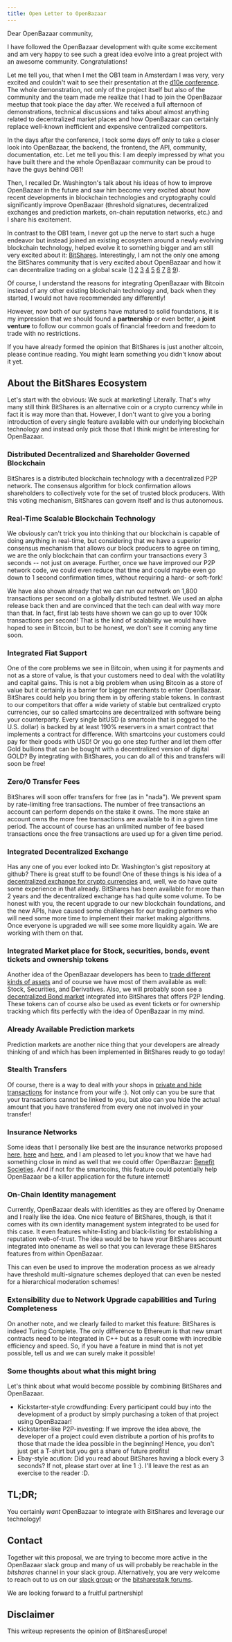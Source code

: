 ```yaml
---
title: Open Letter to OpenBazaar
---
```

Dear OpenBazaar community,

I have followed the OpenBazaar development with quite some excitement and am very happy to see such a great idea evolve into a great project with an awesome community. Congratulations!

Let me tell you, that when I met the OB1 team in Amsterdam I was very, very excited and couldn't wait to see their presentation at the [d10e conference](http://d10e.org). The whole demonstration, not only of the project itself but also of the community and the team made me realize that I had to join the OpenBazaar meetup that took place the day after. We received a full afternoon of demonstrations, technical discussions and talks about almost anything related to decentralized market places and how OpenBazaar can certainly replace well-known inefficient and expensive centralized competitors.

In the days after the conference, I took some days off only to take a closer look into OpenBazaar, the backend, the frontend, the API, community, documentation, etc. Let me tell you this: I am deeply impressed by what you have built there and the whole OpenBazaar community can be proud to have the guys behind OB1!

Then, I recalled Dr. Washington's talk about his ideas of how to improve OpenBazaar in the future and saw him become very excited about how recent developments in blockchain technologies and cryptography could significantly improve OpenBazaar (threshold signatures, decentralized exchanges and prediction markets, on-chain reputation networks, etc.) and I share his excitement.

In contrast to the OB1 team, I never got up the nerve to start such a huge endeavor but instead joined an existing ecosystem around a newly evolving blockchain technology, helped evolve it to something bigger and am still very excited about it: [BitShares](http://BitShares.org). Interestingly, I am not the only one among the BitShares community that is very excited about OpenBazaar and how it can decentralize trading on a global scale ([1](https://bitsharestalk.org/index.php/topic,9651.0.html) [2](https://bitsharestalk.org/index.php/topic,7716.0.html) [3](https://bitsharestalk.org/index.php/topic,21633.0.html) [4](https://bitsharestalk.org/index.php/topic,8180.0.html) [5](https://bitsharestalk.org/index.php/topic,21508.0.html) [6](https://bitsharestalk.org/index.php/topic,6782.0.html) [7](https://bitsharestalk.org/index.php/topic,9554.0.html) [8](https://bitsharestalk.org/index.php/topic,20493.0.html) [9](https://bitsharestalk.org/index.php/topic,15885.0.html)).

Of course, I understand the reasons for integrating OpenBazaar with Bitcoin instead of any other existing blockchain technology and, back when they started, I would not have recommended any differently!

However, now both of our systems have matured to solid foundations, it is my impression that we should found a **partnership** or even better, a **joint venture** to follow our common goals of financial freedom and freedom to trade with no restrictions.

If you have already formed the opinion that BitShares is just another altcoin, please continue reading. You might learn something you didn't know about it yet.

About the BitShares Ecosystem
-----------------------------

Let's start with the obvious: We suck at marketing! Literally. That's why many still think BitShares is an alternative coin or a crypto currency while in fact it is way more than that. However, I don't want to give you a boring introduction of every single feature available with our underlying blockchain technology and instead only pick those that I think might be interesting for OpenBazaar. 

### Distributed Decentralized and Shareholder Governed Blockchain

BitShares is a distributed blockchain technology with a decentralized P2P network. The consensus algorithm for block confirmation allows shareholders to collectively vote for the set of trusted block producers. With this voting mechanism, BitShares can govern itself and is thus autonomous.

### Real-Time Scalable Blockchain Technology

We obviously can't trick you into thinking that our blockchain is capable of doing anything in real-time, but considering that we have a superior consensus mechanism that allows our block producers to agree on timing, we are the only blockchain that can confirm your transactions every 3 seconds -- not just on average. Further, once we have improved our P2P network code, we could even reduce that time and could maybe even go down to 1 second confirmation times, without requiring a hard- or soft-fork!

We have also shown already that we can run our network on 1,800 transactions per second on a globally distributed testnet. We used an alpha release back then and are convinced that the tech can deal with way more than that. In fact, first lab tests have shown we can go up to over 100k transactions per second! That is the kind of scalability we would have hoped to see in Bitcoin, but to be honest, we don't see it coming any time soon.

### Integrated Fiat Support

One of the core problems we see in Bitcoin, when using it for payments and not as a store of value, is that your customers need to deal with the volatility and capital gains. This is not a big problem when using Bitcoin as a store of value but it certainly is a barrier for bigger merchants to enter OpenBazaar. BitShares could help you bring them in by offering stable tokens. In contrast to our competitors that offer a wide variety of stable but centralized crypto currencies, our so called smartcoins are decentralized with software being your counterparty. Every single bitUSD (a smartcoin that is pegged to the U.S. dollar) is backed by at least 190% reservers in a smart contract that implements a contract for difference. With smartcoins your customers could pay for their goods with USD! Or you go one step further and let them offer Gold bullions that can be bought with a decentralized version of digital GOLD? By integrating with BitShares, you can do all of this and transfers will soon be free! 

### Zero/0 Transfer Fees

BitShares will soon offer transfers for free (as in "nada"). We prevent spam by rate-limiting free transactions. The number of free transactions an account can perform depends on the stake it owns. The more stake an account owns the more free transactions are available to it in a given time period. The account of course has an unlimited number of fee based transactions once the free transactions are used up for a given time period.

### Integrated Decentralized Exchange

Has any one of you ever looked into Dr. Washington's gist repository at github? There is great stuff to be found! One of these things is his idea of a [decentralized exchange for crypto currencies](https://gist.github.com/drwasho/aa6ab79e92f2a876073e) and, well, we do have quite some experience in that already. BitShares has been available for more than 2 years and the decentralized exchange has had quite some volume. To be honest with you, the recent upgrade to our new blockchain foundations, and the new APIs, have caused some challenges for our trading partners who will need some more time to implement their market making algorithms. Once everyone is upgraded we will see some more liquidity  again. We are working with them on that.

### Integrated Market place for Stock, securities, bonds, event tickets and ownership tokens

Another idea of the OpenBazaar developers has been to [trade different kinds of assets](https://github.com/drwasho/openbazaar-documentation/blob/master/04%20Marketplaces.md#4-marketplaces) and of course we have most of them available as well: Stock, Securities, and Derivatives. Also, we will probably soon see a [decentralized Bond market](https://gist.github.com/drwasho/2c40b91e169f55988618) integrated into BitShares that offers P2P lending. These tokens can of course also be used as event tickets or for ownership tracking which fits perfectly with the idea of OpenBazaar in my mind.
 
### Already Available Prediction markets

Prediction markets are another nice thing that your developers are already thinking of and which has been implemented in BitShares ready to go today!

### Stealth Transfers

Of course, there is a way to deal with your shops in [private and hide transactions](https://gist.github.com/drwasho/a0225f5455e508095ac2) for instance from your wife :). Not only can you be sure that your transactions cannot be linked to you, but also can you hide the actual amount that you have transfered from every one not involved in your transfer!

### Insurance Networks

Some ideas that I personally like best are the insurance networks proposed [here](https://gist.github.com/drwasho/3670bb1c59e620fffb24), [here](https://gist.github.com/drwasho/9759924342859872851e) and [here](https://gist.github.com/drwasho/352a565475a7f1e6dda0), and I am pleased to let you know that we have had something close in mind as well that we could offer OpenBazzar: [Benefit Societies](https://github.com/bitshares/bsips/blob/master/bsip-0009.md). And if not for the smartcoins, this feature could potentially help OpenBazaar be a killer application for the future internet!

### On-Chain Identity management

Currently, OpenBazaar deals with identities as they are offered by Onename and I really like the idea. One nice feature of BitShares, though, is that it comes with its own identity management system integrated to be used for this case. It even features white-listing and black-listing for establishing a reputation web-of-trust. The idea would be to have your BitShares account integrated into onename as well so that you can leverage these BitShares features from within OpenBazaar.

This can even be used to improve the moderation process as we already have threshold multi-signature schemes deployed that can even be nested for a hierarchical moderation schemes!

### Extensibility due to Network Upgrade capabilities and Turing Completeness

On another note, and we clearly failed to market this feature: BitShares is indeed Turing Complete. The only difference to Ethereum is that new smart contracts need to be integrated in C++ but as a result come with incredible efficiency and speed. So, if you have a feature in mind that is not yet possible, tell us and we can surely make it possible!

### Some thoughts about what this might bring

Let's think about what would become possible by combining BitShares and OpenBazaar.

* Kickstarter-style crowdfunding:
  Every participant could buy into the development of a product by
  simply purchasing a token of that project using OpenBazaar!
* Kickstarter-like P2P-investing:
  If we improve the idea above, the developer of a project could even
  distribute a portion of his profits to those that made the idea
  possible in the beginning! Hence, you don't just get a T-shirt but you
  get a share of future profits!
* Ebay-style acution:
  Did you read about BitShares having a block every 3 seconds? If not,
  please start over at line 1 :). I'll leave the rest as an exercise to
  the reader :D.

TL;DR;
------

You certainly *want* OpenBazaar to integrate with BitShares and leverage our technology!

Contact
-------

Together wit this proposal, we are trying to become more active in the OpenBazaar slack group and many of us will probably be reachable in the *bitshares* channel in your slack group. Alternatively, you are very welcome to reach out to us on our [slack group](http://slack.bitshares.org) or the [bitsharestalk forums](bitsharestalk.org).

We are looking forward to a fruitful partnership!

Disclaimer
----------

This writeup represents the opinion of BitSharesEurope!
